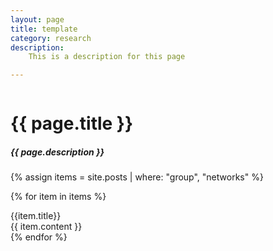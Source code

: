 ```yaml
---
layout: page
title: template
category: research
description: 
    This is a description for this page

---
```


<div class="post">

  <div style="overflow: hidden;">
  <h1 class="post-title">{{ page.title }}</h1>
  <h5 class="post-description">{{ page.description }}</h5>
  
  <!-- {% include category_index.html %} -->

  {% assign items = site.posts | where: "group", "networks" %}

  {% for item in items %}
  <div>
    {{item.title}}
  </div>
  <div>
    {{ item.content }}
  </div>
  {% endfor %}

  </div>
</div>